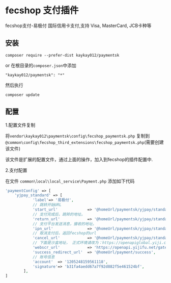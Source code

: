 fecshop 支付插件
================
fecshop支付-易极付 国际信用卡支付,支持 Visa, MasterCard, JCB卡种等

安装
-------

```
composer require --prefer-dist kaykay012/paymentsk 
```

or 在根目录的`composer.json`中添加

```
"kaykay012/paymentsk": "*"

```

然后执行

```
composer update
```

配置
-----

1.配置文件复制

将`vendor\kaykay012\paymentsk\config\fecshop_paymentsk.php` 复制到
`@common\config\fecshop_third_extensions\fecshop_paymentsk.php`(需要创建该文件)

该文件是扩展的配置文件，通过上面的操作，加入到fecshop的插件配置中.

2.支付配置

在文件 `common\local\local_service\Payment.php` 添加如下代码

```php
'paymentConfig' => [
    'yjpay_standard' => [
            'label'=> '易极付',
            // 跳转开始URL
            'start_url'             => '@homeUrl/paymentsk/yjpay/standard/start',
            // 支付完成后，跳转的地址。
            'return_url'            => '@homeUrl/paymentsk/yjpay/standard/review',
            // 支付平台发送消息，接收的地址。
            'ipn_url'               => '@homeUrl/paymentsk/yjpay/standard/ipn',
            // 取消支付后，返回fecshop的url
            'cancel_url'            => '@homeUrl/paymentsk/yjpay/standard/cancel',
            // 下面是沙盒地址， 正式环境请改为：https://openapiglobal.yiji.com/gateway.html
            'webscr_url'            => 'https://openapi.yijifu.net/gateway.html',
            'success_redirect_url'  => '@homeUrl/payment/success',
            // 账号信息
            'account'  => '1205248159561118',
            'signature'=> 'b31fa4aedd67a7f92d882f5e461524bf',
        ],
]
```